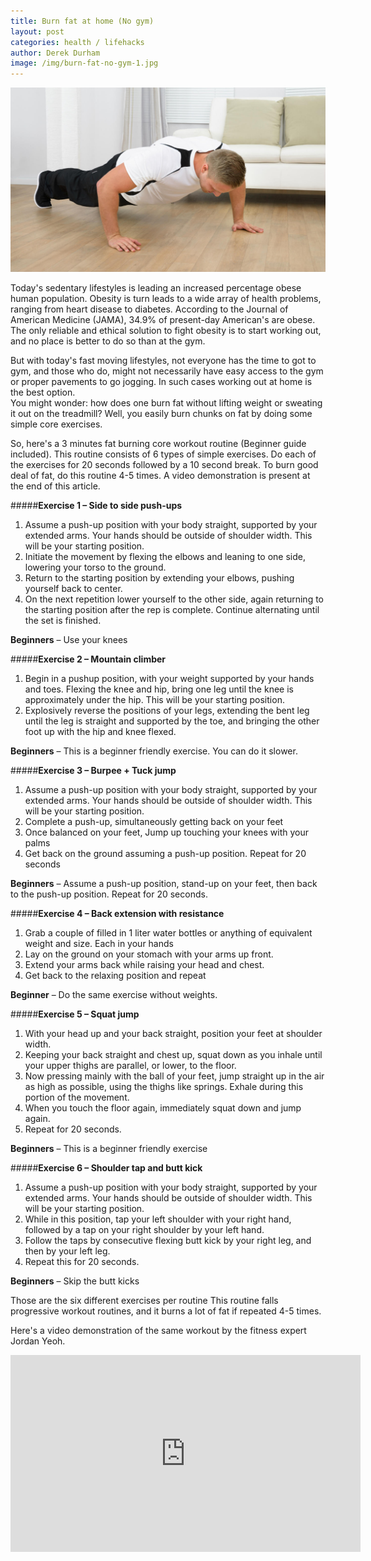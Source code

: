 ```yaml
---
title: Burn fat at home (No gym) 
layout: post
categories: health / lifehacks
author: Derek Durham
image: /img/burn-fat-no-gym-1.jpg
---
```


![Existential - Burn fat without gym](/img/burn-fat-no-gym.jpg)
   
Today's sedentary lifestyles is leading an increased percentage obese human population. Obesity is turn leads to a wide array of health problems, ranging from heart disease to diabetes. According to the Journal of American Medicine (JAMA), 34.9% of present-day American's are obese. The only reliable and ethical solution to fight obesity is to start working out, and no place is better to do so than at the gym.   

But with today's fast moving lifestyles, not everyone has the time to got to gym, and those who do, might not necessarily have easy access to the gym or proper pavements to go jogging. In such cases working out at home is the best option.  
You might wonder: how does one burn fat without lifting weight or sweating it out on the treadmill? Well, you easily burn chunks on fat by doing some simple core exercises.

So, here's a 3 minutes fat burning core workout routine (Beginner guide included). This routine consists of 6 types of simple exercises. Do each of the exercises for 20 seconds followed by a 10 second break. To burn good deal of fat, do this routine 4-5 times. A video demonstration is present at the end of this article. 

#####**Exercise 1 – Side to side push-ups**
1. Assume a push-up position with your body straight, supported by your extended arms. Your hands should be outside of shoulder width. This will be your starting position. 
2. Initiate the movement by flexing the elbows and leaning to one side, lowering your torso to the ground. 
3. Return to the starting position by extending your elbows, pushing yourself back to center. 
4. On the next repetition lower yourself to the other side, again returning to the starting position after the rep is complete. Continue alternating until the set is finished. 

**Beginners** – Use your knees  

#####**Exercise 2 – Mountain climber**
1. Begin in a pushup position, with your weight supported by your hands and toes. Flexing the knee and hip, bring one leg until the knee is approximately under the hip. This will be your starting position. 
2. Explosively reverse the positions of your legs, extending the bent leg until the leg is straight and supported by the toe, and bringing the other foot up with the hip and knee flexed.  

**Beginners** – This is a beginner friendly exercise. You can do it slower. 

#####**Exercise 3 – Burpee + Tuck jump** 
1. Assume a push-up position with your body straight, supported by your extended arms. Your hands should be outside of shoulder width. This will be your starting position. 
2. Complete a push-up, simultaneously getting back on your feet  
3. Once balanced on your feet, Jump up touching your knees with your palms 
4. Get back on the ground assuming a push-up position. Repeat for 20 seconds 

**Beginners** – Assume a push-up position, stand-up on your feet, then back to the push-up position. Repeat for 20 seconds. 

#####**Exercise 4 – Back extension with resistance**
1. Grab a couple of filled in 1 liter water bottles or anything of equivalent weight and size. Each in your hands 
2. Lay on the ground on your stomach with your arms up front. 
3. Extend your arms back while raising your head and chest. 
4. Get back to the relaxing position and repeat 

**Beginner** – Do the same exercise without weights. 

#####**Exercise 5 – Squat jump**
1. With your head up and your back straight, position your feet at shoulder width. 
2. Keeping your back straight and chest up, squat down as you inhale until your upper thighs are parallel, or lower, to the floor. 
3. Now pressing mainly with the ball of your feet, jump straight up in the air as high as possible, using the thighs like springs. Exhale during this portion of the movement. 
4. When you touch the floor again, immediately squat down and jump again. 
5. Repeat for 20 seconds. 

**Beginners** – This is a beginner friendly exercise 

#####**Exercise 6 – Shoulder tap and butt kick**
1. Assume a push-up position with your body straight, supported by your extended arms. Your hands should be outside of shoulder width. This will be your starting position. 
2. While in this position, tap your left shoulder with your right hand, followed by a tap on your right shoulder by your left hand. 
3. Follow the taps by consecutive flexing butt kick by your right leg, and then by your left leg. 
4. Repeat this for 20 seconds. 

**Beginners** – Skip the butt kicks 

Those are the six different exercises per routine
This routine falls progressive workout routines, and it burns a lot of fat if repeated 4-5 times.

Here's a video demonstration of the same workout by the fitness expert Jordan Yeoh. 

<iframe width="560" height="315" src="https://www.youtube.com/embed/lyxCEbNAVpQ" frameborder="0" allowfullscreen></iframe> 
 
 
        